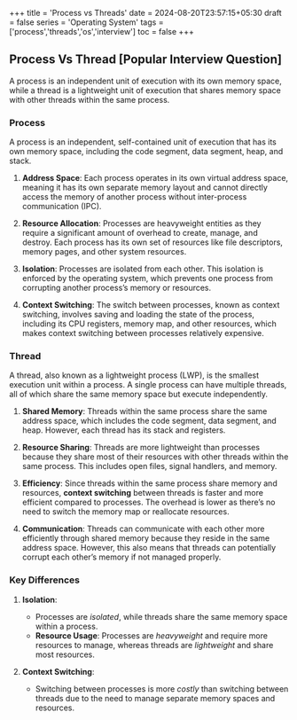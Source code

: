 +++
title = 'Process vs Threads'
date = 2024-08-20T23:57:15+05:30
draft = false
series = 'Operating System'
tags =['process','threads','os','interview']
toc = false
+++

## Process Vs Thread [Popular Interview Question]

A process is an independent unit of execution with its own memory space, while a thread is a lightweight unit of execution that shares memory space with other threads within the same process.

### Process

A process is an independent, self-contained unit of execution that has its own memory space, including the code segment, data segment, heap, and stack.

1. **Address Space**: Each process operates in its own virtual address space, meaning it has its own separate memory layout and cannot directly access the memory of another process without inter-process communication (IPC).

2. **Resource Allocation**: Processes are heavyweight entities as they require a significant amount of overhead to create, manage, and destroy. Each process has its own set of resources like file descriptors, memory pages, and other system resources.

3. **Isolation**: Processes are isolated from each other. This isolation is enforced by the operating system, which prevents one process from corrupting another process’s memory or resources.

4. **Context Switching**: The switch between processes, known as context switching, involves saving and loading the state of the process, including its CPU registers, memory map, and other resources, which makes context switching between processes relatively expensive.

### Thread

A thread, also known as a lightweight process (LWP), is the smallest execution unit within a process. A single process can have multiple threads, all of which share the same memory space but execute independently.

1. **Shared Memory**: Threads within the same process share the same address space, which includes the code segment, data segment, and heap. However, each thread has its stack and registers.

2. **Resource Sharing**: Threads are more lightweight than processes because they share most of their resources with other threads within the same process. This includes open files, signal handlers, and memory.

3. **Efficiency**: Since threads within the same process share memory and resources, **context switching** between threads is faster and more efficient compared to processes. The overhead is lower as there’s no need to switch the memory map or reallocate resources.

4. **Communication**: Threads can communicate with each other more efficiently through shared memory because they reside in the same address space. However, this also means that threads can potentially corrupt each other’s memory if not managed properly.

### Key Differences

1. **Isolation**:

   - Processes are _isolated_, while threads share the same memory space within a process.
   - **Resource Usage**: Processes are _heavyweight_ and require more resources to manage, whereas threads are _lightweight_ and share most resources.

2. **Context Switching**:
   - Switching between processes is more _costly_ than switching between threads due to the need to manage separate memory spaces and resources.
